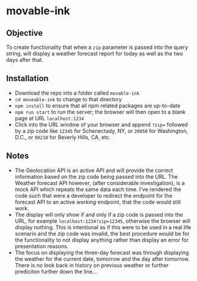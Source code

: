 # movable-ink

## Objective ##
To create functionality that when a `zip` parameter is passed into the query string, will display a weather forecast report for today as well as the two days after that.

## Installation ##
 - Download the repo into a folder called `movable-ink`
 - `cd moveable-ink` to change to that directory
 - `npm install` to ensure that all npm related packages are up-to-date
 - `npm run start` to run the server; the browser will then open to a blank page at URL `localhost:1234`
 - Click into the URL window of your browser and append `?zip=` followed by a zip code like `12345` for Schenectady, NY, or `20050` for Washington, D.C., or `90210` for Beverly Hills, CA, etc.

## Notes ##
 - The Geolocation API is an active API and will provide the correct information based on the zip code being passed into the URL. The Weather forecast API however, (after considerable investigation), is a mock API which repeats the same data each time. I've rendered the code such that were a developer to redirect the endpoint for the forecast API to an active _working_ endpoint, that the code would still work.
 - The display will only show if and only if a zip code is passed into the URL, for example `localhost:1234?zip=12345`, otherwise the browser will display nothing. This is intentional as if this were to be used in a real life scenario and the zip code was invalid, the best procedure would be for the functionality to not display anything rather than display an error for presentation reasons.
 - The focus on displaying the three-day forecast was through displaying the weather for the current date, tomorrow and the day after tomorrow. There is no look back in history on previous weather or further prediciton further down the line... 
